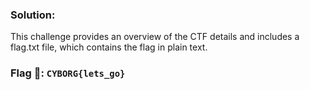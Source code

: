 ### **Solution:**
This challenge provides an overview of the CTF details and includes a flag.txt file, which contains the flag in plain text.
### **Flag 🚩:** `CYBORG{lets_go}`

